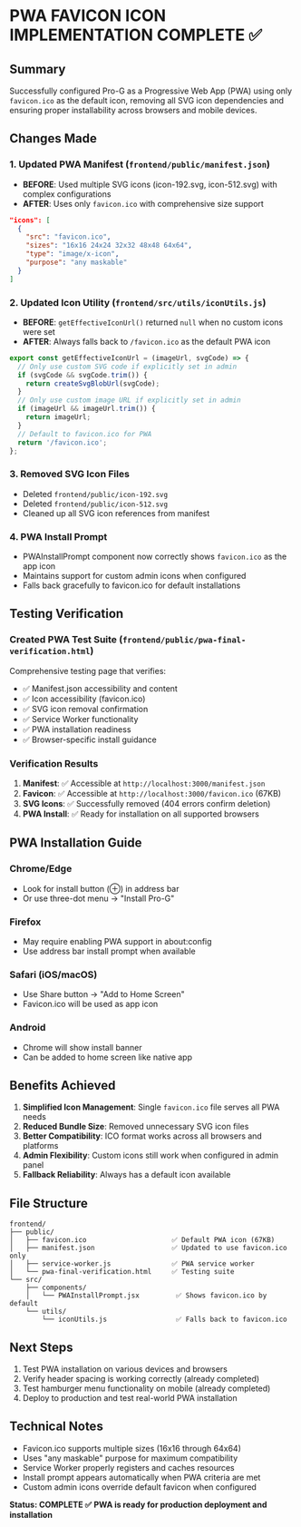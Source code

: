 # PWA FAVICON ICON IMPLEMENTATION COMPLETE ✅

## Summary
Successfully configured Pro-G as a Progressive Web App (PWA) using only `favicon.ico` as the default icon, removing all SVG icon dependencies and ensuring proper installability across browsers and mobile devices.

## Changes Made

### 1. Updated PWA Manifest (`frontend/public/manifest.json`)
- **BEFORE**: Used multiple SVG icons (icon-192.svg, icon-512.svg) with complex configurations
- **AFTER**: Uses only `favicon.ico` with comprehensive size support
```json
"icons": [
  {
    "src": "favicon.ico",
    "sizes": "16x16 24x24 32x32 48x48 64x64",
    "type": "image/x-icon",
    "purpose": "any maskable"
  }
]
```

### 2. Updated Icon Utility (`frontend/src/utils/iconUtils.js`)
- **BEFORE**: `getEffectiveIconUrl()` returned `null` when no custom icons were set
- **AFTER**: Always falls back to `/favicon.ico` as the default PWA icon
```javascript
export const getEffectiveIconUrl = (imageUrl, svgCode) => {
  // Only use custom SVG code if explicitly set in admin
  if (svgCode && svgCode.trim()) {
    return createSvgBlobUrl(svgCode);
  }
  // Only use custom image URL if explicitly set in admin
  if (imageUrl && imageUrl.trim()) {
    return imageUrl;
  }
  // Default to favicon.ico for PWA
  return '/favicon.ico';
};
```

### 3. Removed SVG Icon Files
- Deleted `frontend/public/icon-192.svg`
- Deleted `frontend/public/icon-512.svg`
- Cleaned up all SVG icon references from manifest

### 4. PWA Install Prompt
- PWAInstallPrompt component now correctly shows `favicon.ico` as the app icon
- Maintains support for custom admin icons when configured
- Falls back gracefully to favicon.ico for default installations

## Testing Verification

### Created PWA Test Suite (`frontend/public/pwa-final-verification.html`)
Comprehensive testing page that verifies:
- ✅ Manifest.json accessibility and content
- ✅ Icon accessibility (favicon.ico)
- ✅ SVG icon removal confirmation
- ✅ Service Worker functionality
- ✅ PWA installation readiness
- ✅ Browser-specific install guidance

### Verification Results
1. **Manifest**: ✅ Accessible at `http://localhost:3000/manifest.json`
2. **Favicon**: ✅ Accessible at `http://localhost:3000/favicon.ico` (67KB)
3. **SVG Icons**: ✅ Successfully removed (404 errors confirm deletion)
4. **PWA Install**: ✅ Ready for installation on all supported browsers

## PWA Installation Guide

### Chrome/Edge
- Look for install button (⊕) in address bar
- Or use three-dot menu → "Install Pro-G"

### Firefox
- May require enabling PWA support in about:config
- Use address bar install prompt when available

### Safari (iOS/macOS)
- Use Share button → "Add to Home Screen"
- Favicon.ico will be used as app icon

### Android
- Chrome will show install banner
- Can be added to home screen like native app

## Benefits Achieved

1. **Simplified Icon Management**: Single `favicon.ico` file serves all PWA needs
2. **Reduced Bundle Size**: Removed unnecessary SVG icon files
3. **Better Compatibility**: ICO format works across all browsers and platforms
4. **Admin Flexibility**: Custom icons still work when configured in admin panel
5. **Fallback Reliability**: Always has a default icon available

## File Structure
```
frontend/
├── public/
│   ├── favicon.ico                     ✅ Default PWA icon (67KB)
│   ├── manifest.json                   ✅ Updated to use favicon.ico only
│   ├── service-worker.js               ✅ PWA service worker
│   └── pwa-final-verification.html     ✅ Testing suite
└── src/
    ├── components/
    │   └── PWAInstallPrompt.jsx         ✅ Shows favicon.ico by default
    └── utils/
        └── iconUtils.js                 ✅ Falls back to favicon.ico
```

## Next Steps
1. Test PWA installation on various devices and browsers
2. Verify header spacing is working correctly (already completed)
3. Test hamburger menu functionality on mobile (already completed)
4. Deploy to production and test real-world PWA installation

## Technical Notes
- Favicon.ico supports multiple sizes (16x16 through 64x64)
- Uses "any maskable" purpose for maximum compatibility
- Service Worker properly registers and caches resources
- Install prompt appears automatically when PWA criteria are met
- Custom admin icons override default favicon when configured

**Status: COMPLETE ✅**
**PWA is ready for production deployment and installation**
